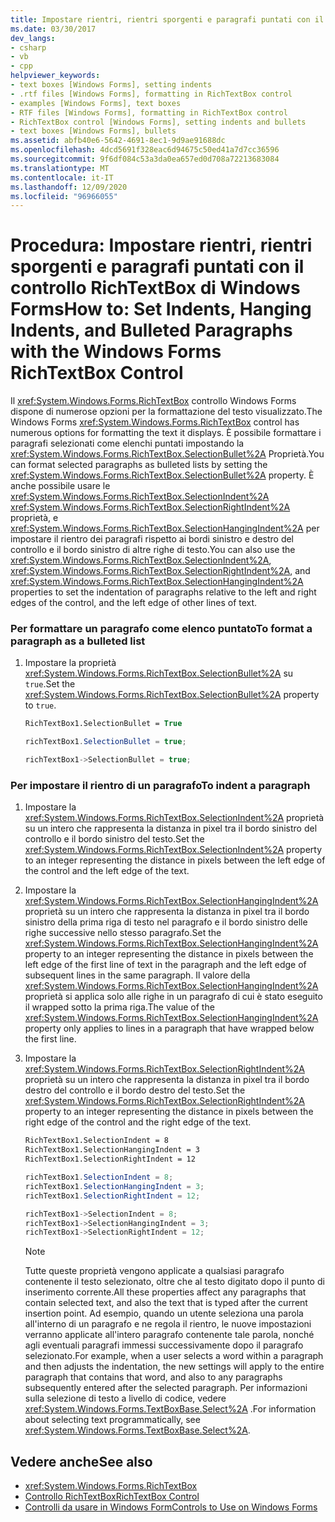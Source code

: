 ```yaml
---
title: Impostare rientri, rientri sporgenti e paragrafi puntati con il controllo RichTextBox
ms.date: 03/30/2017
dev_langs:
- csharp
- vb
- cpp
helpviewer_keywords:
- text boxes [Windows Forms], setting indents
- .rtf files [Windows Forms], formatting in RichTextBox control
- examples [Windows Forms], text boxes
- RTF files [Windows Forms], formatting in RichTextBox control
- RichTextBox control [Windows Forms], setting indents and bullets
- text boxes [Windows Forms], bullets
ms.assetid: abfb40e6-5642-4691-8ec1-9d9ae91688dc
ms.openlocfilehash: 4dcd5691f328eac6d94675c50ed41a7d7cc36596
ms.sourcegitcommit: 9f6df084c53a3da0ea657ed0d708a72213683084
ms.translationtype: MT
ms.contentlocale: it-IT
ms.lasthandoff: 12/09/2020
ms.locfileid: "96966055"
---
```

# <a name="how-to-set-indents-hanging-indents-and-bulleted-paragraphs-with-the-windows-forms-richtextbox-control"></a><span data-ttu-id="a93ea-102">Procedura: Impostare rientri, rientri sporgenti e paragrafi puntati con il controllo RichTextBox di Windows Forms</span><span class="sxs-lookup"><span data-stu-id="a93ea-102">How to: Set Indents, Hanging Indents, and Bulleted Paragraphs with the Windows Forms RichTextBox Control</span></span>
<span data-ttu-id="a93ea-103">Il <xref:System.Windows.Forms.RichTextBox> controllo Windows Forms dispone di numerose opzioni per la formattazione del testo visualizzato.</span><span class="sxs-lookup"><span data-stu-id="a93ea-103">The Windows Forms <xref:System.Windows.Forms.RichTextBox> control has numerous options for formatting the text it displays.</span></span> <span data-ttu-id="a93ea-104">È possibile formattare i paragrafi selezionati come elenchi puntati impostando la <xref:System.Windows.Forms.RichTextBox.SelectionBullet%2A> Proprietà.</span><span class="sxs-lookup"><span data-stu-id="a93ea-104">You can format selected paragraphs as bulleted lists by setting the <xref:System.Windows.Forms.RichTextBox.SelectionBullet%2A> property.</span></span> <span data-ttu-id="a93ea-105">È anche possibile usare le <xref:System.Windows.Forms.RichTextBox.SelectionIndent%2A> <xref:System.Windows.Forms.RichTextBox.SelectionRightIndent%2A> proprietà, e <xref:System.Windows.Forms.RichTextBox.SelectionHangingIndent%2A> per impostare il rientro dei paragrafi rispetto ai bordi sinistro e destro del controllo e il bordo sinistro di altre righe di testo.</span><span class="sxs-lookup"><span data-stu-id="a93ea-105">You can also use the <xref:System.Windows.Forms.RichTextBox.SelectionIndent%2A>, <xref:System.Windows.Forms.RichTextBox.SelectionRightIndent%2A>, and <xref:System.Windows.Forms.RichTextBox.SelectionHangingIndent%2A> properties to set the indentation of paragraphs relative to the left and right edges of the control, and the left edge of other lines of text.</span></span>  
  
### <a name="to-format-a-paragraph-as-a-bulleted-list"></a><span data-ttu-id="a93ea-106">Per formattare un paragrafo come elenco puntato</span><span class="sxs-lookup"><span data-stu-id="a93ea-106">To format a paragraph as a bulleted list</span></span>  
  
1. <span data-ttu-id="a93ea-107">Impostare la proprietà <xref:System.Windows.Forms.RichTextBox.SelectionBullet%2A> su `true`.</span><span class="sxs-lookup"><span data-stu-id="a93ea-107">Set the <xref:System.Windows.Forms.RichTextBox.SelectionBullet%2A> property to `true`.</span></span>  
  
    ```vb  
    RichTextBox1.SelectionBullet = True  
    ```  
  
    ```csharp  
    richTextBox1.SelectionBullet = true;  
    ```  
  
    ```cpp  
    richTextBox1->SelectionBullet = true;  
    ```  
  
### <a name="to-indent-a-paragraph"></a><span data-ttu-id="a93ea-108">Per impostare il rientro di un paragrafo</span><span class="sxs-lookup"><span data-stu-id="a93ea-108">To indent a paragraph</span></span>  
  
1. <span data-ttu-id="a93ea-109">Impostare la <xref:System.Windows.Forms.RichTextBox.SelectionIndent%2A> proprietà su un intero che rappresenta la distanza in pixel tra il bordo sinistro del controllo e il bordo sinistro del testo.</span><span class="sxs-lookup"><span data-stu-id="a93ea-109">Set the <xref:System.Windows.Forms.RichTextBox.SelectionIndent%2A> property to an integer representing the distance in pixels between the left edge of the control and the left edge of the text.</span></span>  
  
2. <span data-ttu-id="a93ea-110">Impostare la <xref:System.Windows.Forms.RichTextBox.SelectionHangingIndent%2A> proprietà su un intero che rappresenta la distanza in pixel tra il bordo sinistro della prima riga di testo nel paragrafo e il bordo sinistro delle righe successive nello stesso paragrafo.</span><span class="sxs-lookup"><span data-stu-id="a93ea-110">Set the <xref:System.Windows.Forms.RichTextBox.SelectionHangingIndent%2A> property to an integer representing the distance in pixels between the left edge of the first line of text in the paragraph and the left edge of subsequent lines in the same paragraph.</span></span> <span data-ttu-id="a93ea-111">Il valore della <xref:System.Windows.Forms.RichTextBox.SelectionHangingIndent%2A> proprietà si applica solo alle righe in un paragrafo di cui è stato eseguito il wrapped sotto la prima riga.</span><span class="sxs-lookup"><span data-stu-id="a93ea-111">The value of the <xref:System.Windows.Forms.RichTextBox.SelectionHangingIndent%2A> property only applies to lines in a paragraph that have wrapped below the first line.</span></span>  
  
3. <span data-ttu-id="a93ea-112">Impostare la <xref:System.Windows.Forms.RichTextBox.SelectionRightIndent%2A> proprietà su un intero che rappresenta la distanza in pixel tra il bordo destro del controllo e il bordo destro del testo.</span><span class="sxs-lookup"><span data-stu-id="a93ea-112">Set the <xref:System.Windows.Forms.RichTextBox.SelectionRightIndent%2A> property to an integer representing the distance in pixels between the right edge of the control and the right edge of the text.</span></span>  
  
    ```vb  
    RichTextBox1.SelectionIndent = 8  
    RichTextBox1.SelectionHangingIndent = 3  
    RichTextBox1.SelectionRightIndent = 12  
    ```  
  
    ```csharp  
    richTextBox1.SelectionIndent = 8;  
    richTextBox1.SelectionHangingIndent = 3;  
    richTextBox1.SelectionRightIndent = 12;  
    ```  
  
    ```cpp  
    richTextBox1->SelectionIndent = 8;  
    richTextBox1->SelectionHangingIndent = 3;  
    richTextBox1->SelectionRightIndent = 12;  
    ```  
  
    > [!NOTE]
    > <span data-ttu-id="a93ea-113">Tutte queste proprietà vengono applicate a qualsiasi paragrafo contenente il testo selezionato, oltre che al testo digitato dopo il punto di inserimento corrente.</span><span class="sxs-lookup"><span data-stu-id="a93ea-113">All these properties affect any paragraphs that contain selected text, and also the text that is typed after the current insertion point.</span></span> <span data-ttu-id="a93ea-114">Ad esempio, quando un utente seleziona una parola all'interno di un paragrafo e ne regola il rientro, le nuove impostazioni verranno applicate all'intero paragrafo contenente tale parola, nonché agli eventuali paragrafi immessi successivamente dopo il paragrafo selezionato.</span><span class="sxs-lookup"><span data-stu-id="a93ea-114">For example, when a user selects a word within a paragraph and then adjusts the indentation, the new settings will apply to the entire paragraph that contains that word, and also to any paragraphs subsequently entered after the selected paragraph.</span></span> <span data-ttu-id="a93ea-115">Per informazioni sulla selezione di testo a livello di codice, vedere <xref:System.Windows.Forms.TextBoxBase.Select%2A> .</span><span class="sxs-lookup"><span data-stu-id="a93ea-115">For information about selecting text programmatically, see <xref:System.Windows.Forms.TextBoxBase.Select%2A>.</span></span>  
  
## <a name="see-also"></a><span data-ttu-id="a93ea-116">Vedere anche</span><span class="sxs-lookup"><span data-stu-id="a93ea-116">See also</span></span>

- <xref:System.Windows.Forms.RichTextBox>
- [<span data-ttu-id="a93ea-117">Controllo RichTextBox</span><span class="sxs-lookup"><span data-stu-id="a93ea-117">RichTextBox Control</span></span>](richtextbox-control-windows-forms.md)
- [<span data-ttu-id="a93ea-118">Controlli da usare in Windows Form</span><span class="sxs-lookup"><span data-stu-id="a93ea-118">Controls to Use on Windows Forms</span></span>](controls-to-use-on-windows-forms.md)
